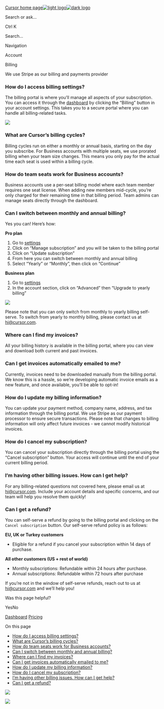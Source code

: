 [Cursor home page![light logo](https://mintlify.s3.us-west-1.amazonaws.com/cursor/images/logo/app-logo.svg)![dark logo](https://mintlify.s3.us-west-1.amazonaws.com/cursor/images/logo/app-logo.svg)](https://docs.cursor.com/)

Search or ask...

Ctrl K

Search...

Navigation

Account

Billing

We use Stripe as our billing and payments provider

### [​](https://docs.cursor.com/account/billing\#how-do-i-access-billing-settings%3F)  How do I access billing settings?

The billing portal is where you’ll manage all aspects of your subscription. You can access it through the [dashboard](https://cursor.com/settings) by clicking the “Billing” button in your account settings. This takes you to a secure portal where you can handle all billing-related tasks.

![](https://mintlify.s3.us-west-1.amazonaws.com/cursor/images/billing/billing-account.png)

### [​](https://docs.cursor.com/account/billing\#what-are-cursor%E2%80%99s-billing-cycles%3F)  What are Cursor’s billing cycles?

Billing cycles run on either a monthly or annual basis, starting on the day you subscribe. For Business accounts with multiple seats, we use prorated billing when your team size changes. This means you only pay for the actual time each seat is used within a billing cycle.

### [​](https://docs.cursor.com/account/billing\#how-do-team-seats-work-for-business-accounts%3F)  How do team seats work for Business accounts?

Business accounts use a per-seat billing model where each team member requires one seat license. When adding new members mid-cycle, you’re only charged for their remaining time in that billing period. Team admins can manage seats directly through the dashboard.

### [​](https://docs.cursor.com/account/billing\#can-i-switch-between-monthly-and-annual-billing%3F)  Can I switch between monthly and annual billing?

Yes you can! Here’s how:

**Pro plan**

1. Go to [settings](https://cursor.com/settings)
2. Click on “Manage subscription” and you will be taken to the billing portal
3. Click on “Update subscription”
4. From here you can switch between monthly and annual billing
5. Select “Yearly” or “Monthly”, then click on “Continue”

**Business plan**

1. Go to [settings](https://cursor.com/settings)
2. In the account section, click on “Advanced” then “Upgrade to yearly billing”

![](https://mintlify.s3.us-west-1.amazonaws.com/cursor/images/plans/business/upgrade-to-yearly.png)

Please note that you can only switch from monthly to yearly billing
self-serve. To switch from yearly to monthly billing, please contact us at
[hi@cursor.com](mailto:hi@cursor.com).

### [​](https://docs.cursor.com/account/billing\#where-can-i-find-my-invoices%3F)  Where can I find my invoices?

All your billing history is available in the billing portal, where you can view and download both current and past invoices.

### [​](https://docs.cursor.com/account/billing\#can-i-get-invoices-automatically-emailed-to-me%3F)  Can I get invoices automatically emailed to me?

Currently, invoices need to be downloaded manually from the billing portal. We know this is a hassle, so we’re developing automatic invoice emails as a new feature, and once available, you’ll be able to opt-in!

### [​](https://docs.cursor.com/account/billing\#how-do-i-update-my-billing-information%3F)  How do I update my billing information?

You can update your payment method, company name, address, and tax information through the billing portal. We use Stripe as our payment processor to ensure secure transactions. Please note that changes to billing information will only affect future invoices - we cannot modify historical invoices.

### [​](https://docs.cursor.com/account/billing\#how-do-i-cancel-my-subscription%3F)  How do I cancel my subscription?

You can cancel your subscription directly through the billing portal using the “Cancel subscription” button. Your access will continue until the end of your current billing period.

### [​](https://docs.cursor.com/account/billing\#i%E2%80%99m-having-other-billing-issues-how-can-i-get-help%3F)  I’m having other billing issues. How can I get help?

For any billing-related questions not covered here, please email us at [hi@cursor.com](mailto:hi@cursor.com). Include your account details and specific concerns, and our team will help you resolve them quickly!

### [​](https://docs.cursor.com/account/billing\#can-i-get-a-refund%3F)  Can I get a refund?

You can self-serve a refund by going to the billing portal and clicking on the `Cancel subscription` button. Our self-serve refund policy is as follows:

**EU, UK or Turkey customers**

- Eligible for a refund if you cancel your subscription within 14 days of purchase.

**All other customers (US + rest of world)**

- Monthly subscriptions: Refundable within 24 hours after purchase.
- Annual subscriptions: Refundable within 72 hours after purchase

If you’re not in the window of self-serve refunds, reach out to us at [hi@cursor.com](mailto:hi@cursor.com) and we’ll help you!

Was this page helpful?

YesNo

[Dashboard](https://docs.cursor.com/account/dashboard) [Pricing](https://docs.cursor.com/account/pricing)

On this page

- [How do I access billing settings?](https://docs.cursor.com/account/billing#how-do-i-access-billing-settings%3F)
- [What are Cursor’s billing cycles?](https://docs.cursor.com/account/billing#what-are-cursor%E2%80%99s-billing-cycles%3F)
- [How do team seats work for Business accounts?](https://docs.cursor.com/account/billing#how-do-team-seats-work-for-business-accounts%3F)
- [Can I switch between monthly and annual billing?](https://docs.cursor.com/account/billing#can-i-switch-between-monthly-and-annual-billing%3F)
- [Where can I find my invoices?](https://docs.cursor.com/account/billing#where-can-i-find-my-invoices%3F)
- [Can I get invoices automatically emailed to me?](https://docs.cursor.com/account/billing#can-i-get-invoices-automatically-emailed-to-me%3F)
- [How do I update my billing information?](https://docs.cursor.com/account/billing#how-do-i-update-my-billing-information%3F)
- [How do I cancel my subscription?](https://docs.cursor.com/account/billing#how-do-i-cancel-my-subscription%3F)
- [I’m having other billing issues. How can I get help?](https://docs.cursor.com/account/billing#i%E2%80%99m-having-other-billing-issues-how-can-i-get-help%3F)
- [Can I get a refund?](https://docs.cursor.com/account/billing#can-i-get-a-refund%3F)

![](https://docs.cursor.com/account/billing)

![](https://docs.cursor.com/account/billing)